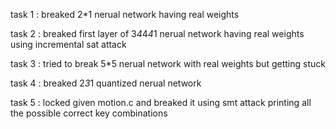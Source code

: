 task 1 : breaked 2*1 nerual network having real weights

task 2 : breaked first layer of 3*4*4*4*1 nerual network having real weights using incremental sat attack

task 3 : tried to break 5*5 nerual network with real weights but getting stuck

task 4 : breaked 2*3*1 quantized nerual network

task 5 : locked given motion.c and breaked it using smt attack printing all the possible correct key combinations
